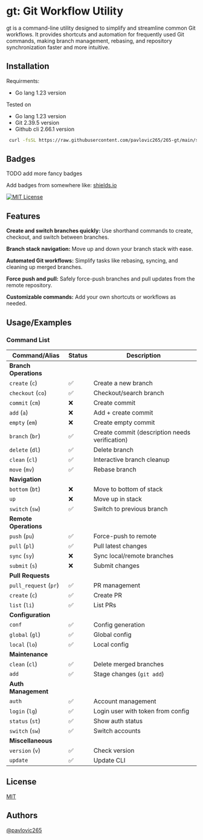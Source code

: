 
# gt: Git Workflow Utility
gt is a command-line utility designed to simplify and streamline common Git workflows. It provides shortcuts and automation for frequently used Git commands, making branch management, rebasing, and repository synchronization faster and more intuitive.

## Installation

Requirments:
- Go lang 1.23 version

Tested on
- Go lang 1.23 version
- Git 2.39.5  version
- Github cli 2.66.1 version

```bash
 curl -fsSL https://raw.githubusercontent.com/pavlovic265/265-gt/main/scripts/install.sh | bash
```
    

## Badges

TODO add more fancy badges

Add badges from somewhere like: [shields.io](https://shields.io/)

[![MIT License](https://img.shields.io/badge/License-MIT-green.svg)](https://github.com/pavlovic265/265-gt/blob/main/LICENSE)


## Features
**Create and switch branches quickly:** Use shorthand commands to create, checkout, and switch between branches.

**Branch stack navigation:** Move up and down your branch stack with ease.

**Automated Git workflows:** Simplify tasks like rebasing, syncing, and cleaning up merged branches.

**Force push and pull:** Safely force-push branches and pull updates from the remote repository.

**Customizable commands:** Add your own shortcuts or workflows as needed.

## Usage/Examples

### Command List



| Command/Alias               | Status | Description                                  |
|-----------------------------|--------|----------------------------------------------|
| **Branch Operations**       |        |                                              |
| `create` (`c`)              | ✅     | Create a new branch                          |
| `checkout` (`co`)           | ✅     | Checkout/search branch                       |
| `commit` (`cm`)             | ❌     | Create commit                                |
|   `add` (`a`)               | ❌     | Add + create commit                          |
|   `empty` (`em`)            | ❌     | Create empty commit                          |
| `branch` (`br`)             | ✅     | Create commit (description needs verification)|
|   `delete` (`dl`)           | ✅     | Delete branch                                |
|   `clean` (`cl`)            | ✅     | Interactive branch cleanup                  |
| `move` (`mv`)               | ✅     | Rebase branch                                |
| **Navigation**              |        |                                              |
| `bottom` (`bt`)             | ❌     | Move to bottom of stack                     |
| `up`                        | ❌     | Move up in stack                            |
| `switch` (`sw`)             | ✅     | Switch to previous branch                   |
| **Remote Operations**       |        |                                              |
| `push` (`pu`)               | ✅     | Force-push to remote                        |
| `pull` (`pl`)               | ✅     | Pull latest changes                         |
| `sync` (`sy`)               | ❌     | Sync local/remote branches                  |
| `submit` (`s`)              | ❌     | Submit changes                              |
| **Pull Requests**           |        |                                              |
| `pull_request` (`pr`)       | ✅     | PR management                               |
|   `create` (`c`)            | ✅     | Create PR                                   |
|   `list` (`li`)             | ✅     | List PRs                                    |
| **Configuration**           |        |                                              |
| `conf`                      | ✅     | Config generation                           |
|   `global` (`gl`)           | ✅     | Global config                               |
|   `local` (`lo`)            | ✅     | Local config                                |
| **Maintenance**             |        |                                              |
| `clean` (`cl`)              | ✅     | Delete merged branches                      |
| `add`                       | ✅     | Stage changes (`git add`)                   |
| **Auth Management**         |        |                                              |
| `auth`                      | ✅     | Account management                          |
|   `login` (`lg`)            | ✅     | Login user with token from config            |
|   `status` (`st`)           | ✅     | Show auth status                            |
|   `switch` (`sw`)           | ✅     | Switch accounts                             |
| **Miscellaneous**           |        |                                              |
| `version` (`v`)             | ✅     | Check version                               |
| `update`                    | ✅     | Update CLI                                  |

## License

[MIT](https://github.com/pavlovic265/265-gt/blob/main/LICENSE)


## Authors

[@pavlovic265](https://github.com/pavlovic265)

